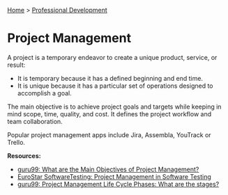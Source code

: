 [Home](./README.md) > [Professional Development](./README.md)

# Project Management

A project is a temporary endeavor to create a unique product, service, or result:
- It is temporary because it has a defined beginning and end time.
- It is unique because it has a particular set of operations designed to accomplish a goal.

The main objective is to achieve project goals and targets while keeping in mind scope, time, quality, and cost. It defines the project workflow and team collaboration.

Popular project management apps include Jira, Assembla, YouTrack or Trello.

**Resources:**
- [guru99: What are the Main Objectives of Project Management?](https://www.guru99.com/introduction-project-management-pmp-certification.html)
- [EuroStar SoftwareTesting: Project Management in Software Testing](https://huddle.eurostarsoftwaretesting.com/project-management-in-software-testing/)
- [guru99: Project Management Life Cycle Phases: What are the stages?](https://www.guru99.com/initiation-phase-project-management-life-cycle.html)
